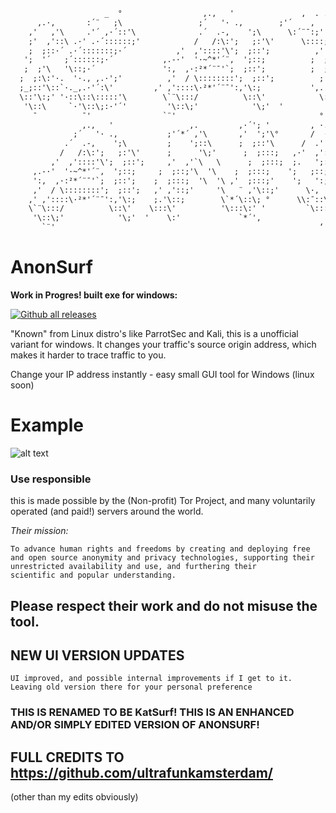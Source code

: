 ```txt
                     _  °                  ,.,   '               ,  . .,  °                 ,. -,       .-,             ,'´¨';'         ,. -  .,                       ,.-·~ ^~, ‘  
      ,.·,       :´¨   ;\                 ;´   '· .,        ;'´    ,   ., _';\'         ,.·'´,    ,'\      ;  ';\          ,'   ';'\'     ,' ,. -  .,  `' ·,             .'´  ,.-·~-.,':\  
    ,'   ,'\     .'´ ,·´::'\              .´  .-,    ';\      \:´¨¯:;'   `;::'\:'\    ,·'´ .·´'´-·'´::::\'   ';   ;:'\        ,'   ,'::'\    '; '·~;:::::'`,   ';\         ;   ,':\::::::'\::\ 
    ;'  ,'::\ .·' .·´::::::;'            /   /:\:';   ;:'\'      \::::;   ,'::_'\;'   ;    ';:::\::\::;:'    ';  ';::';      ,'   ,'::::;     ;   ,':\::;:´  .·´::\'      ;'   ;:::'_-·~-\;' ‘
    ;  ;::·´ .·´:::::::;·´           ,'  ,'::::'\';  ;::';          ,'  ,'::;'  ‘     \·.    `·;:'-·'´       ';  ';::;     ,'   ,'::::;'      ;  ·'-·'´,.-·'´:::::::';   ,.'    'ª*'´ __'`;\ ° 
   ';  '´   ;´::::::;·´           ,.-·'  '·~^*'´¨,  ';::;          ;  ;:::;  °      \:`·.   '`·,  '       ';  ';::;    ,'   ,'::::;'     ;´    ':,´:::::::::::·´'    `',   ;\¯::::::::\:\‘ 
   ;  ;'\   '\::;·´               ':,  ,·:²*´¨¯'`;  ;::';          ;  ;::;'  ‘         `·:'`·,   \'         \   '·:_,'´.;   ;::::;‘      ';  ,    `·:;:-·'´          ;   ;::\;::_:_::\;' 
  ;  ;:\:'·.  '·., ,.·';'          ,'  / \::::::::';  ;::';          ;  ;::;'‚            ,.'-:;'  ,·\         \·,   ,.·´:';  ';:::';       ; ,':\'`:·.,  ` ·.,         ;  ';:::;        '    
  ;_;::'\::`·._,.·'´:\'         ,' ,'::::\·²*'´¨¯':,'\:;           ',.'\::;'‚       ,·'´     ,.·´:::'\         \:\¯\:::::\`*´\::;  '     \·-;::\:::::'`:·-.,';       ';  ;::';             
  \::'\:;' '·::\::\:::::'\        \`¨\:::/          \::\'            \::\:;'‚        \`*'´\::::::::;·'‘          `'\::\;:·´'\:::'\'   '      \::\:;'` ·:;:::::\::\'      \*´\:';        '‚    
   '\::\     `·'\::\;:·'´'         '\::\;'            '\;'  '           \;:'      ‘     \::::\:;:·´                           `*´°          '·-·'       `' · -':::''      '\::\;     '        
     ¯          ¯'                `¨'                                °              '`*'´‘                                '                                          `*´‘             
                ,.,   '                 ,.         ,·´'; '         , ·. ,.-·~·.,   ‘               ,.         ,·´'; '      ,-·-.          ,'´¨;        ,·'´¨;.  '                          , ·. ,.-·~·.,   ‘       .-,             ,'´¨';'                 ,. -,    
              ;´   '· .,           ;'´*´ ,'\       ,'  ';'\°       /  ·'´,.-·-.,   `,'‚          ;'´*´ ,'\       ,'  ';'\°     ';   ';\      ,'´  ,':\'      ;   ';:\           .·´¨';\         /  ·'´,.-·-.,   `,'‚       ;  ';\          ,'   ';'\'         ,.·'´,    ,'\   
            .´  .-,    ';\         ;    ';::\      ;  ;::'\      /  .'´\:::::::'\   '\ °        ;    ';::\      ;  ;::'\      ;   ';:\   .'   ,'´::'\'    ;     ';:'\      .'´     ;:'\       /  .'´\:::::::'\   '\ °    ';   ;:'\        ,'   ,'::'\    ,·'´ .·´'´-·'´::::\' 
           /   /:\:';   ;:'\'      ;      '\;'      ;  ;:::;   ,·'  ,'::::\:;:-·-:';  ';\‚       ;      '\;'      ;  ;:::;      '\   ';::;'´  ,'´::::;'     ;   ,  '·:;  .·´,.´';  ,'::;'    ,·'  ,'::::\:;:-·-:';  ';\‚    ';  ';::';      ,'   ,'::::;   ;    ';:::\::\::;:'  
         ,'  ,'::::'\';  ;::';     ,'  ,'`\   \      ;  ;:::;  ;.   ';:::;´       ,'  ,':'\‚     ,'  ,'`\   \      ;  ;:::;        \  '·:'  ,'´:::::;' '    ;   ;'`.    ¨,.·´::;'  ;:::;    ;.   ';:::;´       ,'  ,':'\‚   ';  ';::;     ,'   ,'::::;'    \·.    `·;:'-·'´     
     ,.-·'  '·~^*'´¨,  ';::;     ;  ;::;'\  '\    ;  ;:::;    ';   ;::;       ,'´ .'´\::';‚    ;  ;::;'\  '\    ;  ;:::;          '·,   ,'::::::;'´      ;  ';::; \*´\:::::;  ,':::;‘     ';   ;::;       ,'´ .'´\::';‚  ';  ';::;    ,'   ,'::::;'      \:`·.   '`·,  '     
     ':,  ,·:²*´¨¯'`;  ;::';    ;  ;:::;  '\  '\ ,'  ;:::;'    ';   ':;:   ,.·´,.·´::::\;'°   ;  ;:::;  '\  '\ ,'  ;:::;'           ,'  /::::::;'  '     ';  ,'::;   \::\;:·';  ;:::; '     ';   ':;:   ,.·´,.·´::::\;'°   \   '·:_,'´.;   ;::::;‘        `·:'`·,   \'      
     ,'  / \::::::::';  ;::';   ,' ,'::;'     '\   ¨ ,'\::;'      \·,   `*´,.·'´::::::;·´     ,' ,'::;'     '\   ¨ ,'\::;'          ,´  ';\::::;'  '       ;  ';::;     '*´  ;',·':::;‘        \·,   `*´,.·'´::::::;·´       \·,   ,.·´:';  ';:::';          ,.'-:;'  ,·\     
    ,' ,'::::\·²*'´¨¯':,'\:;    ;.'\::;        \`*´\::\; °      \\:¯::\:::::::;:·´        ;.'\::;        \`*´\::\; °         \`*ª'´\\::/‘          \´¨\::;          \¨\::::;          \\:¯::\:::::::;:·´           \:\¯\:::::\`*´\::;  '   ,·'´     ,.·´:::'\    
    \`¨\:::/          \::\'    \:::\'          '\:::\:' '         `\:::::\;::·'´  °         \:::\'          '\:::\:' '            '\:::::\';  '          '\::\;            \:\;·'            `\:::::\;::·'´  °              `'\::\;:·´'\:::'\'   '    \`*'´\::::::::;·'‘   
     '\::\;'            '\;'  '    \:'             `*´'‚               ¯                      \:'             `*´'‚                `*ª'´‘                '´¨               ¨'                  ¯                                     `*´°        \::::\:;:·´        
       `¨'                                                           ‘                                                            '                                                         ‘                                      '             '`*'´‘          
```
# AnonSurf #
**Work in Progres! built exe for windows:** 

[![Github all releases](https://img.shields.io/github/downloads/Naereen/StrapDown.js/total.svg)](https://github.com/ultrafunkamsterdam/AnonSurf/blob/master/AnonSurf.exe?raw=true)

"Known" from Linux distro's like ParrotSec and Kali, this is a unofficial variant for windows.
It changes your traffic's source origin address, which makes it harder to trace traffic to you. 

Change your IP address instantly - easy small GUI tool for Windows (linux soon)
# Example #
![alt text](https://i.imgur.com/h1o0IEu.gif)


### Use responsible ### 
this is made possible by the (Non-profit) Tor Project, and many voluntarily operated (and paid!) servers around the world.

*Their mission:*



```text
To advance human rights and freedoms by creating and deploying free 
and open source anonymity and privacy technologies, supporting their 
unrestricted availability and use, and furthering their 
scientific and popular understanding.
```

## Please respect their work and do not misuse the tool. ##

## NEW UI VERSION UPDATES ##

```text
UI improved, and possible internal improvements if I get to it.
Leaving old version there for your personal preference
```

### THIS IS RENAMED TO BE KatSurf!  THIS IS AN ENHANCED AND/OR SIMPLY EDITED VERSION OF ANONSURF!

## FULL CREDITS TO https://github.com/ultrafunkamsterdam/
(other than my edits obviously)
